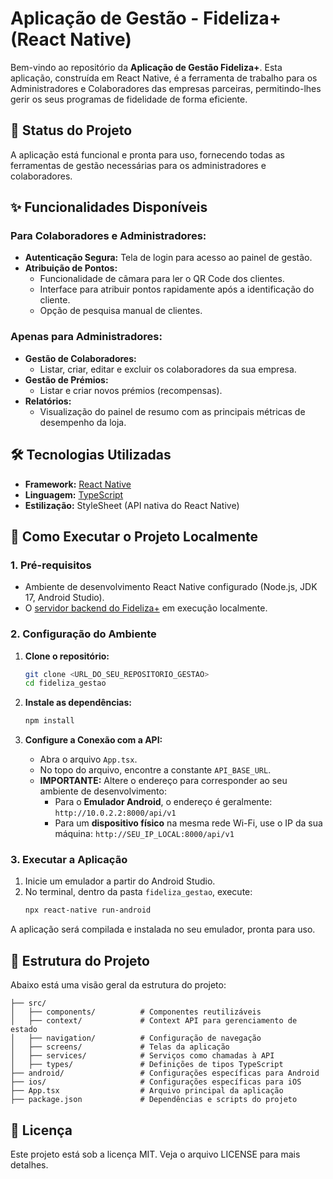 # **Aplicação de Gestão - Fideliza+ (React Native)**

Bem-vindo ao repositório da **Aplicação de Gestão Fideliza+**. Esta aplicação, construída em React Native, é a ferramenta de trabalho para os Administradores e Colaboradores das empresas parceiras, permitindo-lhes gerir os seus programas de fidelidade de forma eficiente.

## **🚀 Status do Projeto**

A aplicação está funcional e pronta para uso, fornecendo todas as ferramentas de gestão necessárias para os administradores e colaboradores.

## **✨ Funcionalidades Disponíveis**

### **Para Colaboradores e Administradores:**

* **Autenticação Segura:** Tela de login para acesso ao painel de gestão.
* **Atribuição de Pontos:**
  * Funcionalidade de câmara para ler o QR Code dos clientes.
  * Interface para atribuir pontos rapidamente após a identificação do cliente.
  * Opção de pesquisa manual de clientes.

### **Apenas para Administradores:**

* **Gestão de Colaboradores:**
  * Listar, criar, editar e excluir os colaboradores da sua empresa.
* **Gestão de Prémios:**
  * Listar e criar novos prémios (recompensas).
* **Relatórios:**
  * Visualização do painel de resumo com as principais métricas de desempenho da loja.

## **🛠️ Tecnologias Utilizadas**

* **Framework:** [React Native](https://reactnative.dev/)
* **Linguagem:** [TypeScript](https://www.typescriptlang.org/)
* **Estilização:** StyleSheet (API nativa do React Native)

## **🚀 Como Executar o Projeto Localmente**

### **1. Pré-requisitos**

* Ambiente de desenvolvimento React Native configurado (Node.js, JDK 17, Android Studio).
* O [servidor backend do Fideliza+](https://github.com/wellingtonads/fideliza_backend) em execução localmente.

### **2. Configuração do Ambiente**

1. **Clone o repositório:**
   ```bash
   git clone <URL_DO_SEU_REPOSITORIO_GESTAO>
   cd fideliza_gestao
   ```

2. **Instale as dependências:**
   ```bash
   npm install
   ```

3. **Configure a Conexão com a API:**
   * Abra o arquivo `App.tsx`.
   * No topo do arquivo, encontre a constante `API_BASE_URL`.
   * **IMPORTANTE:** Altere o endereço para corresponder ao seu ambiente de desenvolvimento:
     * Para o **Emulador Android**, o endereço é geralmente: `http://10.0.2.2:8000/api/v1`
     * Para um **dispositivo físico** na mesma rede Wi-Fi, use o IP da sua máquina: `http://SEU_IP_LOCAL:8000/api/v1`

### **3. Executar a Aplicação**

1. Inicie um emulador a partir do Android Studio.
2. No terminal, dentro da pasta `fideliza_gestao`, execute:
   ```bash
   npx react-native run-android
   ```

A aplicação será compilada e instalada no seu emulador, pronta para uso.

## **📂 Estrutura do Projeto**

Abaixo está uma visão geral da estrutura do projeto:

```
├── src/
│   ├── components/          # Componentes reutilizáveis
│   ├── context/             # Context API para gerenciamento de estado
│   ├── navigation/          # Configuração de navegação
│   ├── screens/             # Telas da aplicação
│   ├── services/            # Serviços como chamadas à API
│   ├── types/               # Definições de tipos TypeScript
├── android/                 # Configurações específicas para Android
├── ios/                     # Configurações específicas para iOS
├── App.tsx                  # Arquivo principal da aplicação
├── package.json             # Dependências e scripts do projeto
```

## **📄 Licença**

Este projeto está sob a licença MIT. Veja o arquivo LICENSE para mais detalhes.